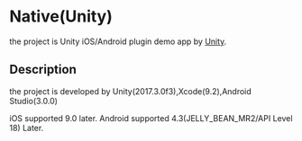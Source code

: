 # Native(Unity)
the project is Unity iOS/Android plugin demo app by [Unity](https://unity3d.com). 

## Description
the project is developed by Unity(2017.3.0f3),Xcode(9.2),Android Studio(3.0.0)

iOS supported 9.0 later. Android supported 4.3(JELLY_BEAN_MR2/API Level 18) Later.

